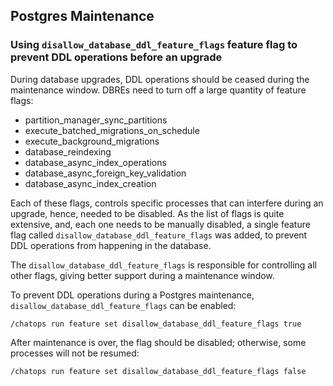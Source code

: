 ## Postgres Maintenance

### Using `disallow_database_ddl_feature_flags` feature flag to prevent DDL operations before an upgrade

During database upgrades, DDL operations should be ceased during the maintenance window. DBREs need to turn off a large quantity of feature flags:

- partition_manager_sync_partitions
- execute_batched_migrations_on_schedule
- execute_background_migrations
- database_reindexing
- database_async_index_operations
- database_async_foreign_key_validation
- database_async_index_creation

Each of these flags, controls specific processes that can interfere during an upgrade, hence, needed to be disabled. As the list
of flags is quite extensive, and, each one needs to be manually disabled, a single feature flag called `disallow_database_ddl_feature_flags`
was added, to prevent DDL operations from happening in the database.

The `disallow_database_ddl_feature_flags` is responsible for controlling all other flags, giving better support during a maintenance window.

To prevent DDL operations during a Postgres maintenance, `disallow_database_ddl_feature_flags` can be enabled:

```shell
/chatops run feature set disallow_database_ddl_feature_flags true
```

After maintenance is over, the flag should be disabled; otherwise, some processes will not be resumed:

```shell
/chatops run feature set disallow_database_ddl_feature_flags false
```
